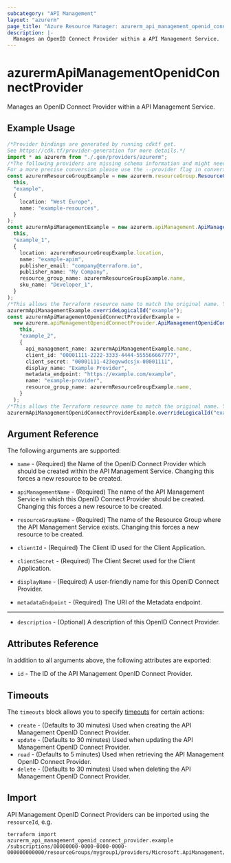 ```yaml
---
subcategory: "API Management"
layout: "azurerm"
page_title: "Azure Resource Manager: azurerm_api_management_openid_connect_provider"
description: |-
  Manages an OpenID Connect Provider within a API Management Service.
---
```


# azurermApiManagementOpenidConnectProvider

Manages an OpenID Connect Provider within a API Management Service.

## Example Usage

```typescript
/*Provider bindings are generated by running cdktf get.
See https://cdk.tf/provider-generation for more details.*/
import * as azurerm from "./.gen/providers/azurerm";
/*The following providers are missing schema information and might need manual adjustments to synthesize correctly: azurerm.
For a more precise conversion please use the --provider flag in convert.*/
const azurermResourceGroupExample = new azurerm.resourceGroup.ResourceGroup(
  this,
  "example",
  {
    location: "West Europe",
    name: "example-resources",
  }
);
const azurermApiManagementExample = new azurerm.apiManagement.ApiManagement(
  this,
  "example_1",
  {
    location: azurermResourceGroupExample.location,
    name: "example-apim",
    publisher_email: "company@terraform.io",
    publisher_name: "My Company",
    resource_group_name: azurermResourceGroupExample.name,
    sku_name: "Developer_1",
  }
);
/*This allows the Terraform resource name to match the original name. You can remove the call if you don't need them to match.*/
azurermApiManagementExample.overrideLogicalId("example");
const azurermApiManagementOpenidConnectProviderExample =
  new azurerm.apiManagementOpenidConnectProvider.ApiManagementOpenidConnectProvider(
    this,
    "example_2",
    {
      api_management_name: azurermApiManagementExample.name,
      client_id: "00001111-2222-3333-4444-555566667777",
      client_secret: "00001111-423egvwdcsjx-00001111",
      display_name: "Example Provider",
      metadata_endpoint: "https://example.com/example",
      name: "example-provider",
      resource_group_name: azurermResourceGroupExample.name,
    }
  );
/*This allows the Terraform resource name to match the original name. You can remove the call if you don't need them to match.*/
azurermApiManagementOpenidConnectProviderExample.overrideLogicalId("example");

```

## Argument Reference

The following arguments are supported:

*   `name` - (Required) the Name of the OpenID Connect Provider which should be created within the API Management Service. Changing this forces a new resource to be created.

*   `apiManagementName` - (Required) The name of the API Management Service in which this OpenID Connect Provider should be created. Changing this forces a new resource to be created.

*   `resourceGroupName` - (Required) The name of the Resource Group where the API Management Service exists. Changing this forces a new resource to be created.

*   `clientId` - (Required) The Client ID used for the Client Application.

*   `clientSecret` - (Required) The Client Secret used for the Client Application.

*   `displayName` - (Required) A user-friendly name for this OpenID Connect Provider.

*   `metadataEndpoint` - (Required) The URI of the Metadata endpoint.

***

* `description` - (Optional) A description of this OpenID Connect Provider.

## Attributes Reference

In addition to all arguments above, the following attributes are exported:

* `id` - The ID of the API Management OpenID Connect Provider.

## Timeouts

The `timeouts` block allows you to specify [timeouts](https://www.terraform.io/language/resources/syntax#operation-timeouts) for certain actions:

* `create` - (Defaults to 30 minutes) Used when creating the API Management OpenID Connect Provider.
* `update` - (Defaults to 30 minutes) Used when updating the API Management OpenID Connect Provider.
* `read` - (Defaults to 5 minutes) Used when retrieving the API Management OpenID Connect Provider.
* `delete` - (Defaults to 30 minutes) Used when deleting the API Management OpenID Connect Provider.

## Import

API Management OpenID Connect Providers can be imported using the `resourceId`, e.g.

```console
terraform import azurerm_api_management_openid_connect_provider.example /subscriptions/00000000-0000-0000-0000-000000000000/resourceGroups/mygroup1/providers/Microsoft.ApiManagement/service/instance1/openidConnectProviders/provider1
```
